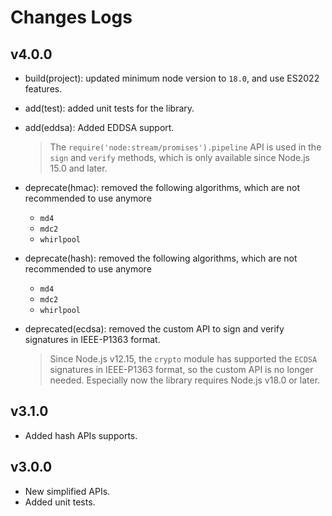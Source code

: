 # Changes Logs

## v4.0.0

- build(project): updated minimum node version to `18.0`, and use ES2022 features.

- add(test): added unit tests for the library.

- add(eddsa): Added EDDSA support.

    > The `require('node:stream/promises').pipeline` API is used in the `sign` and `verify` methods, which is only available since Node.js 15.0 and later.

- deprecate(hmac): removed the following algorithms, which are not recommended to use anymore

    - `md4`
    - `mdc2`
    - `whirlpool`

- deprecate(hash): removed the following algorithms, which are not recommended to use anymore

    - `md4`
    - `mdc2`
    - `whirlpool`

- deprecated(ecdsa): removed the custom API to sign and verify signatures in IEEE-P1363 format.

    > Since Node.js v12.15, the `crypto` module has supported the `ECDSA` signatures in IEEE-P1363 format, so the custom API is no longer needed. Especially now the library requires Node.js v18.0 or later.

## v3.1.0

- Added hash APIs supports.

## v3.0.0

- New simplified APIs.
- Added unit tests.

